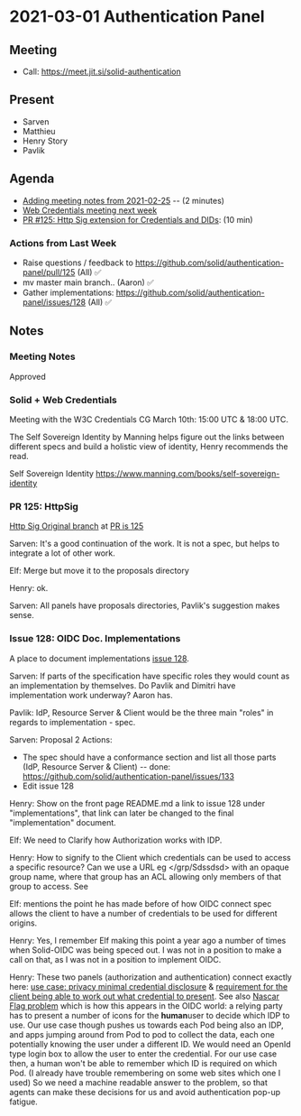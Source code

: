 # 2021-03-01 Authentication Panel

## Meeting
 * Call: https://meet.jit.si/solid-authentication

## Present
* Sarven
* Matthieu
* Henry Story
* Pavlik

## Agenda

* [Adding meeting notes from 2021-02-25](https://github.com/solid/authentication-panel/pull/132) -- (2 minutes)
*  [Web Credentials meeting next week](https://lists.w3.org/Archives/Public/public-credentials/2021Feb/0062.html)
*  [PR #125: Http Sig extension for Credentials and DIDs](https://github.com/solid/authentication-panel/pull/125): (10 min)


### Actions from Last Week

* Raise questions / feedback to https://github.com/solid/authentication-panel/pull/125 (All) ✅
* mv master main branch.. (Aaron) ✅
* Gather implementations: https://github.com/solid/authentication-panel/issues/128 (All) ✅

## Notes

### Meeting Notes

Approved

### Solid + Web Credentials 

Meeting with the W3C Credentials CG March 10th: 15:00 UTC & 18:00 UTC.

The Self Sovereign Identity by Manning helps figure out the links between different specs and build a holistic view of identity, Henry recommends the read.

Self Sovereign Identity https://www.manning.com/books/self-sovereign-identity

### PR 125: HttpSig

[Http Sig Original branch](https://github.com/bblfish/authentication-panel/blob/HttpSig/HttpSignature.md) at [PR is 125](https://github.com/solid/authentication-panel/pull/125)

Sarven: It's a good continuation of the work.
It is not a spec, but helps to integrate a lot of other work.

Elf: Merge but move it to the proposals directory

Henry: ok.

Sarven: All panels have proposals directories, Pavlik's suggestion makes sense.

### Issue 128: OIDC Doc. Implementations

A place to document implementations [issue 128](https://github.com/solid/authentication-panel/issues/128).

Sarven: If parts of the specification have specific roles they would count as an implementation by themselves. Do Pavlik and Dimitri have implementation work underway? Aaron has.

Pavlik: IdP, Resource Server & Client would be the three main "roles" in regards to implementation - spec.

Sarven: Proposal 2 Actions:
  - The spec should have a conformance section and list all those parts (IdP, Resource Server & Client) -- done: https://github.com/solid/authentication-panel/issues/133
  - Edit issue 128

Henry: Show on the front page README.md a link to issue 128 under "implementations", that link can later be changed to the final "implementation" document. 

Elf: We need to Clarify how Authorization works with IDP.

Henry: How to signify to the Client which credentials can be used to access a specific resource? Can we use a URL eg </grp/Sdssdsd> with an opaque group name, where that group has an ACL allowing only members of that group to access. See 

Elf: mentions the point he has made before of how OIDC connect spec allows the client to have a number of credentials to be used for different origins.

Henry: Yes, I remember Elf making this point a year ago a number of times when Solid-OIDC was being speced out.
I was not in a position to make a call on that, as I was not in a position to implement OIDC.

Henry:
 These two panels (authorization and authentication) connect exactly here:
[use case: privacy minimal credential disclosure](https://solid.github.io/authorization-panel/authorization-ucr/#uc-minimalcredentials) & [requirement for the client being able to work out what credential to present](https://solid.github.io/authorization-panel/authorization-ucr/#req-vc-determine). 
See also [Nascar Flag problem](https://github.com/WICG/WebID/blob/master/problems.md) which is how this appears in the OIDC world: a relying party has to present a number of icons for the **human**user to decide which IDP to use. 
Our use case though pushes us towards each Pod being also an IDP, and apps jumping around from Pod to pod to collect the data, each one potentially knowing the user under a different ID. 
We would need an OpenId type login box to allow the user to enter the credential.
For our use case then, a human won't be able to remember which ID is required on which Pod. 
(I already have trouble remembering on some web sites which one I used)
So we need a machine readable answer to the problem, so that agents can make these decisions for us and avoid authentication pop-up fatigue.




